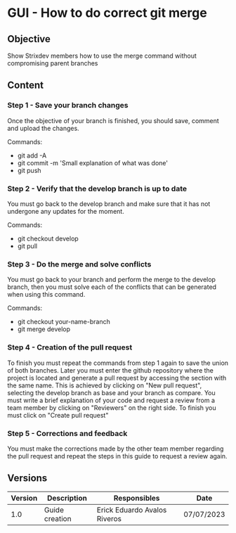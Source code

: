 # GUI - How to do correct git merge

## Objective

Show Strixdev members how to use the merge command without compromising parent branches

## Content

### Step 1 - Save your branch changes

Once the objective of your branch is finished, you should save, comment and upload the changes.

Commands:

- git add -A
- git commit -m 'Small explanation of what was done'
- git push
  
### Step 2 - Verify that the develop branch is up to date

You must go back to the develop branch and make sure that it has not undergone any updates for the moment.

Commands:

- git checkout develop
- git pull

### Step 3 - Do the merge and solve conflicts

You must go back to your branch and perform the merge to the develop branch, then you must solve each of the conflicts that can be generated when using this command.

Commands:

- git checkout your-name-branch
- git merge develop
  
### Step 4 - Creation of the pull request

To finish you must repeat the commands from step 1 again to save the union of both branches.
Later you must enter the github repository where the project is located and generate a pull request by accessing the section with the same name. This is achieved by clicking on "New pull request", selecting the develop branch as base and your branch as compare. You must write a brief explanation of your code and request a review from a team member by clicking on "Reviewers" on the right side. To finish you must click on "Create pull request"

### Step 5 - Corrections and feedback

You must make the corrections made by the other team member regarding the pull request and repeat the steps in this guide to request a review again.

## Versions

| Version | Description    | Responsibles                     | Date       |
| ------- | -------------- | -------------------------------- | ---------- |
| 1.0     | Guide creation | Erick Eduardo Avalos Riveros     | 07/07/2023 |

